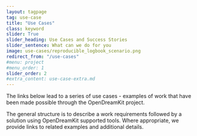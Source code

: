 ```yaml
---
layout: tagpage
tag: use-case
title: "Use Cases"
class: keyword
slider: True
slider_heading: Use Cases and Success Stories
slider_sentence: What can we do for you
image: use-cases/reproducible_logbook_scenario.png
redirect_from: "/use-cases"
#menu: project
#menu_order: 1
slider_order: 2
#extra_content: use-case-extra.md
---
```


The links below lead to a series of use cases - examples of work that have been made possible through the OpenDreamKit project.

The general structure is to describe a work requirements followed by a
solution using OpenDreamKit supported tools. Where appropriate, we
provide links to related examples and additional details.
